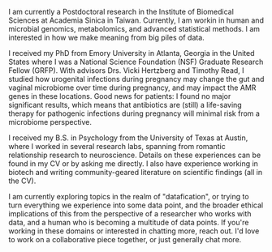 I am currently a Postdoctoral research in the Institute of Biomedical Sciences at Academia Sinica in Taiwan. Currently, I am workin in human and microbial genomics, metabolomics, and advanced statistical methods. I am interested in how we make meaning from big piles of data.

I received my PhD from Emory University in Atlanta, Georgia in the United States where I was a National Science Foundation (NSF) Graduate Research Fellow (GRFP). With advisors Drs. Vicki Hertzberg and Timothy Read, I studied how urogenital infections during pregnancy may change the gut and vaginal microbiome over time during pregnancy, and may impact the AMR genes in these locations. Good news for patients: I found no major significant results, which means that antibiotics are (still) a life-saving therapy for pathogenic infections during pregnancy will minimal risk from a microbiome perspective.

I received my B.S. in Psychology from the University of Texas at Austin, where I worked in several research labs, spanning from romantic relationship research to neuroscience. Details on these experiences can be found in my CV or by asking me directly. I also have experience working in biotech and writing community-geared literature on scientific findings (all in the CV).

I am currently exploring topics in the realm of "datafication", or trying to turn everything we experience into some data point, and the broader ethical implications of this from the perspective of a researcher who works with data, and a human who is becoming a multitude of data points. If you're working in these domains or interested in chatting more, reach out. I'd love to work on a collaborative piece together, or just generally chat more.
